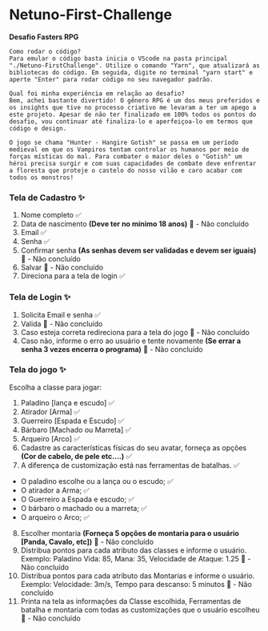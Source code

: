 # Netuno-First-Challenge
**Desafio Fasters RPG**

    Como rodar o código?
    Para emular o código basta inicia o VScode na pasta principal "./Netuno-FirstChallenge". Utilize o comando "Yarn", que atualizará as bibliotecas do código. Em seguida, digite no terminal "yarn start" e aperte "Enter" para rodar código no seu navegador padrão. 

    Qual foi minha experiência em relação ao desafio?
    Bem, achei bastante divertido! O gênero RPG é um dos meus preferidos e os insights que tive no processo criativo me levaram a ter um apego a este projeto. Apesar de não ter finalizado em 100% todos os pontos do desafio, vou continuar até finaliza-lo e aperfeiçoa-lo em termos que código e design.

    O jogo se chama "Hunter - Hangire Gotish" se passa em um período medieval em que os Vampiros tentam controlar os humanos por meio de forças místicas do mal. Para combater o maior deles o "Gotish" um héroi precisa surgir e com suas capacidades de combate deve enfrentar a floresta que proteje o castelo do nosso vilão e caro acabar com todos os monstros!

### Tela de Cadastro :sparkles:

1) Nome completo :white_check_mark:
2) Data de nascimento **(Deve ter no mínimo 18 anos)** :construction: - Não concluído
3) Email :white_check_mark:
4) Senha :white_check_mark:
5) Confirmar senha **(As senhas devem ser validadas e devem ser iguais)** :construction: - Não concluído
5) Salvar :construction: - Não concluído
7) Direciona para a tela de login :white_check_mark:

### Tela de Login :sparkles:

1) Solicita Email e senha :white_check_mark:
2) Valida :construction: - Não concluído
3) Caso esteja correta redireciona para a tela do jogo :construction: - Não concluído
4) Caso não, informe o erro ao usuário e tente novamente **(Se errar a senha 3 vezes encerra o 
programa)** :construction: - Não concluído

### Tela do jogo :sparkles:

Escolha a classe para jogar:
1) Paladino [lança e escudo] :white_check_mark:
2) Atirador [Arma] :white_check_mark:
3) Guerreiro [Espada e Escudo] :white_check_mark:
4) Bárbaro [Machado ou Marreta] :white_check_mark:
5) Arqueiro [Arco] :white_check_mark:
6) Cadastre as características físicas do seu avatar, forneça as opções **(Cor de cabelo, de pele etc....)** :white_check_mark:
7) A diferença de customização está nas ferramentas de batalhas. :white_check_mark:
  * O paladino escolhe ou a lança ou o escudo; :white_check_mark:
  * O atirador a Arma; :white_check_mark:
  * O Guerreiro a Espada e escudo; :white_check_mark:
  * O bárbaro o machado ou a marreta; :white_check_mark:
  * O arqueiro o Arco; :white_check_mark:
8) Escolher montaria **(Forneça 5 opções de montaria para o usuário [Panda, Cavalo, etc])** :construction: - Não concluído
9) Distribua pontos para cada atributo das classes e informe o usuário. Exemplo: Paladino Vida: 85, 
Mana: 35, Velocidade de Ataque: 1.25 :construction: - Não concluído
10) Distribua pontos para cada atributo das Montarias e informe o usuário. Exemplo: Velocidade: 
3m/s, Tempo para descanso: 5 minutos :construction: - Não concluído
11) Printa na tela as informações da Classe escolhida, Ferramentas de batalha e montaria com 
todas as customizações que o usuário escolheu :construction: - Não concluído
